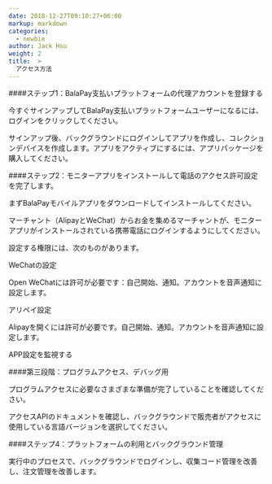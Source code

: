 ```yaml
---
date: 2018-12-27T09:10:27+06:00
markup: markdown
categories: 
  - newbie
author: Jack Hsu
weight: 2
title:  >
  アクセス方法
---
```

####ステップ1：BalaPay支払いプラットフォームの代理アカウントを登録する


今すぐサインアップしてBalaPay支払いプラットフォームユーザーになるには、ログインをクリックしてください。

サインアップ後、バックグラウンドにログインしてアプリを作成し、コレクションデバイスを作成します。アプリをアクティブにするには、アプリパッケージを購入してください。

####ステップ2：モニターアプリをインストールして電話のアクセス許可設定を完了します。

まずBalaPayモバイルアプリをダウンロードしてインストールしてください。

マーチャント（AlipayとWeChat）からお金を集めるマーチャントが、モニターアプリがインストールされている携帯電話にログインするようにしてください。

設定する権限には、次のものがあります。

WeChatの設定

Open WeChatには許可が必要です：自己開始、通知。アカウントを音声通知に設定します。

アリペイ設定

Alipayを開くには許可が必要です。自己開始、通知。アカウントを音声通知に設定します。

APP設定を監視する

####第三段階：プログラムアクセス、デバッグ用

プログラムアクセスに必要なさまざまな準備が完了していることを確認してください。

アクセスAPIのドキュメントを確認し、バックグラウンドで販売者がアクセスに使用している言語バージョンを選択してください。

####ステップ4：プラットフォームの利用とバックグラウンド管理

実行中のプロセスで、バックグラウンドでログインし、収集コード管理を改善し、注文管理を改善します。